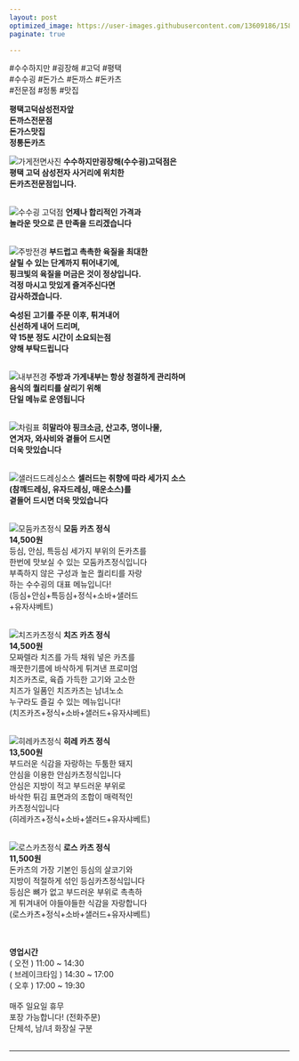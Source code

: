 ```yaml
---
layout: post
optimized_image: https://user-images.githubusercontent.com/13609186/158834851-5c5d7736-001b-448d-8bb6-eb99f2f16233.jpg
paginate: true

---
```



#수수하지만 #굉장해 #고덕 #평택<br>
#수수굉 #돈가스 #돈까스 #돈카츠<br>
#전문점 #정통 #맛집<br>

**평택고덕삼성전자앞**<br>
**돈까스전문점**<br>
**돈가스맛집**<br>
**정통돈카츠**<br>


![가게전면사진](https://github.com/choijangwook/cjw/assets/13609186/a93f4325-53b1-47db-884d-ae5fa41673c2)
**수수하지만굉장해(수수굉)고덕점은** <br>
**평택 고덕 삼성전자 사거리에 위치한** <br>
**돈카츠전문점입니다.** <br>
<br>

![수수굉 고덕점](https://github.com/choijangwook/cjw/assets/13609186/033cfa9e-2243-4033-966f-fb33ad3cde34)
**언제나 합리적인 가격과** <br>
**놀라운 맛으로 큰 만족을 드리겠습니다** <br>
<br>

![주방전경](https://github.com/choijangwook/cjw/assets/13609186/8b66e71c-5549-4cbc-b67b-999a5950fcaf)
**부드럽고 촉촉한 육질을 최대한** <br>
**살릴 수 있는 단계까지 튀어내기에,** <br>
**핑크빛의 육질을 머금은 것이 정상입니다.** <br>
**걱정 마시고 맛있게 즐겨주신다면** <br>
**감사하겠습니다.** <br>

**숙성된 고기를 주문 이후, 튀겨내어** <br>
**신선하게 내어 드리며,** <br>
**약 15분 정도 시간이 소요되는점** <br>
**양해 부탁드립니다** <br>
<br>

![내부전경](https://github.com/choijangwook/cjw/assets/13609186/6c94094a-112b-483f-8931-5453f78052e1)
**주방과 가게내부는 항상 청결하게 관리하며** <br>
**음식의 퀄리티를 살리기 위해** <br>
**단일 메뉴로 운영됩니다** <br>
<br>

![차림표](https://github.com/choijangwook/cjw/assets/13609186/2eb15ec2-8d6a-4c72-93de-d2fb95c99457)
**히말라야 핑크소금, 산고추, 명이나물,** <br>
**연겨자, 와사비와 곁들어 드시면** <br>
**더욱 맛있습니다** <br>
<br>

![샐러드드레싱소스](https://github.com/choijangwook/cjw/assets/13609186/160ad8af-423b-4e09-b5fc-7aa86248b213)
**셀러드는 취향에 따라 세가지 소스** <br>
**(참깨드레싱, 유자드레싱, 매운소스)를** <br>
**곁들어 드시면 더욱 맛있습니다** <br>
<br>

![모둠카츠정식](https://github.com/choijangwook/cjw/assets/13609186/dd423766-be89-4843-8e31-73b4bbf29d09)
**모둠 카츠 정식** <br>
**14,500원** <br>
등심, 안심, 특등심 세가지 부위의 돈카츠를<br>
한번에 맛보실 수 있는 모둠카츠정식입니다<br>
부족하지 않은 구성과 높은 퀄리티를 자랑<br>
하는 수수굉의 대표 메뉴입니다!<br>
(등심+안심+특등심+정식+소바+샐러드<br>
+유자샤베트)<br>
<br>

![치즈카츠정식](https://github.com/choijangwook/cjw/assets/13609186/f2fe9773-3f09-4447-b4fc-25d25089e55c)
**치즈 카츠 정식** <br>
**14,500원** <br>
모짜렐라 치즈를 가득 채워 넣은 카츠를<br>
깨끗한기름에 바삭하게 튀겨낸 프로미엄<br>
치즈카츠로, 육즙 가득한 고기와 고소한<br>
치즈가 일품인  치즈카츠는 남녀노소<br>
누구라도 즐길 수 있는 메뉴입니다!<br>
(치즈카즈+정식+소바+샐러드+유자샤베트)<br>
<br>

![히레카츠정식](https://github.com/choijangwook/cjw/assets/13609186/a7f59c9a-a088-4ef0-be45-cd6575d0df10)
**히레 카츠 정식** <br>
**13,500원** <br>
부드러운 식감을 자랑하는 두툼한 돼지<br>
안심을 이용한 안심카츠정식입니다<br>
안심은 지방이 적고 부드러운 부위로<br>
바삭한 튀김 표면과의 조합이 매력적인<br> 
카츠정식입니다<br>
(히레카즈+정식+소바+샐러드+유자샤베트) <br>
<br>

![로스카츠정식](https://github.com/choijangwook/cjw/assets/13609186/9cbaef3c-a881-4676-b998-5970b52cc7c7)
**로스 카츠 정식** <br>
**11,500원** <br>
돈카츠의 가장 기본인 등심의 살코기와 <br> 
지방이 적절하게 섞인 등심카츠정식입니다 <br>
등심은 뼈가 없고 부드러운 부위로 촉촉하 <br>
게 튀겨내어 야들야들한 식감을 자랑합니다 <br>
(로스카츠+정식+소바+샐러드+유자샤베트) <br>
<br>
<br>

**영업시간**
<br>
( 오전 )  11:00 ~ 14:30<br>
( 브레이크타임 )  14:30 ~ 17:00<br>
( 오후 )  17:00 ~ 19:30<br>
<br>
매주 일요일 휴무<br>
포장 가능합니다! (전화주문)<br>
단체석, 남/녀 화장실 구분<br>
<br>

---
